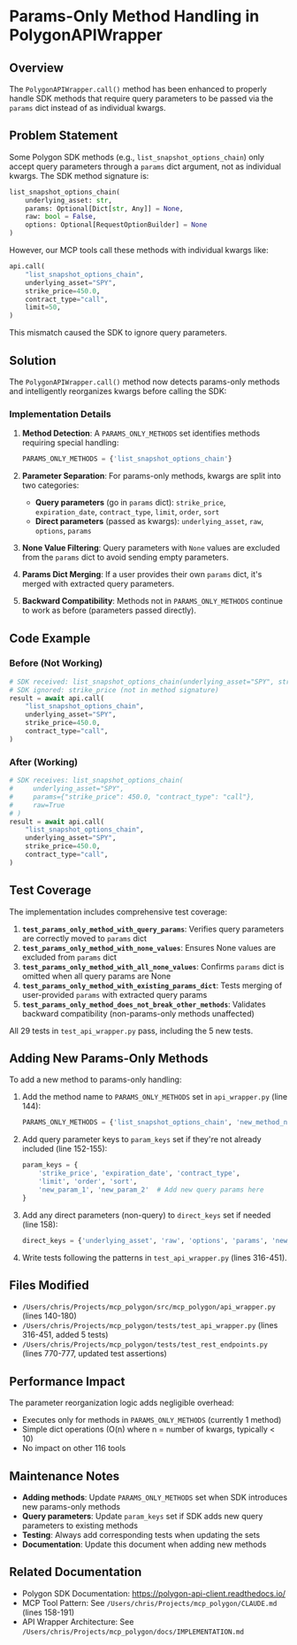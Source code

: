 # Params-Only Method Handling in PolygonAPIWrapper

## Overview

The `PolygonAPIWrapper.call()` method has been enhanced to properly handle SDK methods that require query parameters to be passed via the `params` dict instead of as individual kwargs.

## Problem Statement

Some Polygon SDK methods (e.g., `list_snapshot_options_chain`) only accept query parameters through a `params` dict argument, not as individual kwargs. The SDK method signature is:

```python
list_snapshot_options_chain(
    underlying_asset: str,
    params: Optional[Dict[str, Any]] = None,
    raw: bool = False,
    options: Optional[RequestOptionBuilder] = None
)
```

However, our MCP tools call these methods with individual kwargs like:

```python
api.call(
    "list_snapshot_options_chain",
    underlying_asset="SPY",
    strike_price=450.0,
    contract_type="call",
    limit=50,
)
```

This mismatch caused the SDK to ignore query parameters.

## Solution

The `PolygonAPIWrapper.call()` method now detects params-only methods and intelligently reorganizes kwargs before calling the SDK:

### Implementation Details

1. **Method Detection**: A `PARAMS_ONLY_METHODS` set identifies methods requiring special handling:
   ```python
   PARAMS_ONLY_METHODS = {'list_snapshot_options_chain'}
   ```

2. **Parameter Separation**: For params-only methods, kwargs are split into two categories:
   - **Query parameters** (go in `params` dict): `strike_price`, `expiration_date`, `contract_type`, `limit`, `order`, `sort`
   - **Direct parameters** (passed as kwargs): `underlying_asset`, `raw`, `options`, `params`

3. **None Value Filtering**: Query parameters with `None` values are excluded from the `params` dict to avoid sending empty parameters.

4. **Params Dict Merging**: If a user provides their own `params` dict, it's merged with extracted query parameters.

5. **Backward Compatibility**: Methods not in `PARAMS_ONLY_METHODS` continue to work as before (parameters passed directly).

## Code Example

### Before (Not Working)
```python
# SDK received: list_snapshot_options_chain(underlying_asset="SPY", strike_price=450.0, raw=True)
# SDK ignored: strike_price (not in method signature)
result = await api.call(
    "list_snapshot_options_chain",
    underlying_asset="SPY",
    strike_price=450.0,
    contract_type="call",
)
```

### After (Working)
```python
# SDK receives: list_snapshot_options_chain(
#     underlying_asset="SPY",
#     params={"strike_price": 450.0, "contract_type": "call"},
#     raw=True
# )
result = await api.call(
    "list_snapshot_options_chain",
    underlying_asset="SPY",
    strike_price=450.0,
    contract_type="call",
)
```

## Test Coverage

The implementation includes comprehensive test coverage:

1. **`test_params_only_method_with_query_params`**: Verifies query parameters are correctly moved to `params` dict
2. **`test_params_only_method_with_none_values`**: Ensures None values are excluded from `params` dict
3. **`test_params_only_method_with_all_none_values`**: Confirms `params` dict is omitted when all query params are None
4. **`test_params_only_method_with_existing_params_dict`**: Tests merging of user-provided `params` with extracted query params
5. **`test_params_only_method_does_not_break_other_methods`**: Validates backward compatibility (non-params-only methods unaffected)

All 29 tests in `test_api_wrapper.py` pass, including the 5 new tests.

## Adding New Params-Only Methods

To add a new method to params-only handling:

1. Add the method name to `PARAMS_ONLY_METHODS` set in `api_wrapper.py` (line 144):
   ```python
   PARAMS_ONLY_METHODS = {'list_snapshot_options_chain', 'new_method_name'}
   ```

2. Add query parameter keys to `param_keys` set if they're not already included (line 152-155):
   ```python
   param_keys = {
       'strike_price', 'expiration_date', 'contract_type',
       'limit', 'order', 'sort',
       'new_param_1', 'new_param_2'  # Add new query params here
   }
   ```

3. Add any direct parameters (non-query) to `direct_keys` set if needed (line 158):
   ```python
   direct_keys = {'underlying_asset', 'raw', 'options', 'params', 'new_direct_param'}
   ```

4. Write tests following the patterns in `test_api_wrapper.py` (lines 316-451).

## Files Modified

- `/Users/chris/Projects/mcp_polygon/src/mcp_polygon/api_wrapper.py` (lines 140-180)
- `/Users/chris/Projects/mcp_polygon/tests/test_api_wrapper.py` (lines 316-451, added 5 tests)
- `/Users/chris/Projects/mcp_polygon/tests/test_rest_endpoints.py` (lines 770-777, updated test assertions)

## Performance Impact

The parameter reorganization logic adds negligible overhead:
- Executes only for methods in `PARAMS_ONLY_METHODS` (currently 1 method)
- Simple dict operations (O(n) where n = number of kwargs, typically < 10)
- No impact on other 116 tools

## Maintenance Notes

- **Adding methods**: Update `PARAMS_ONLY_METHODS` set when SDK introduces new params-only methods
- **Query parameters**: Update `param_keys` set if SDK adds new query parameters to existing methods
- **Testing**: Always add corresponding tests when updating the sets
- **Documentation**: Update this document when adding new methods

## Related Documentation

- Polygon SDK Documentation: https://polygon-api-client.readthedocs.io/
- MCP Tool Pattern: See `/Users/chris/Projects/mcp_polygon/CLAUDE.md` (lines 158-191)
- API Wrapper Architecture: See `/Users/chris/Projects/mcp_polygon/docs/IMPLEMENTATION.md`
